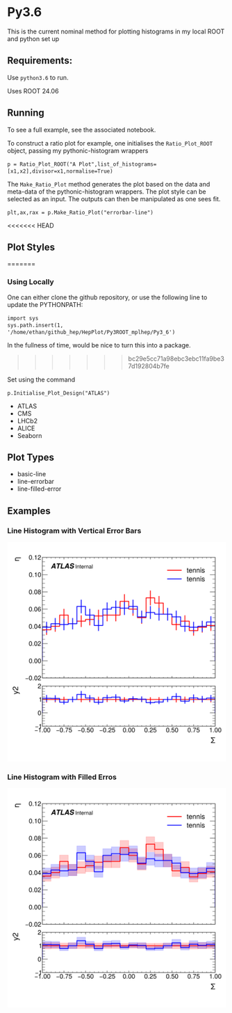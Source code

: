 # Py3.6

This is the current nominal method for plotting histograms in my local ROOT and python set up

## Requirements:
Use `python3.6` to run.

Uses ROOT 24.06 

## Running

To see a full example, see the associated notebook.

To construct a ratio plot for example, one initialises the `Ratio_Plot_ROOT` object, passing my pythonic-histogram wrappers

```python3
p = Ratio_Plot_ROOT("A Plot",list_of_histograms=[x1,x2],divisor=x1,normalise=True)
```

The `Make_Ratio_Plot` method generates the plot based on the data and meta-data of the pythonic-histogram wrappers. The plot style can be selected as an input. The outputs can then be manipulated as one sees fit.
```python3
plt,ax,rax = p.Make_Ratio_Plot("errorbar-line")

```
<<<<<<< HEAD
## Plot Styles
=======
### Using Locally
One can either clone the github repository, or use the following line to update the PYTHONPATH:

```python3
import sys
sys.path.insert(1, '/home/ethan/github_hep/HepPlot/Py3ROOT_mplhep/Py3_6')
```
In the fullness of time, would be nice to turn this into a package.
>>>>>>> bc29e5cc71a98ebc3ebc11fa9be37d192804b7fe

Set using the command

```python3
p.Initialise_Plot_Design("ATLAS")
```

* ATLAS
* CMS
* LHCb2
* ALICE
* Seaborn

## Plot Types

* basic-line       
* line-errorbar    
* line-filled-error



## Examples

### Line Histogram with Vertical Error Bars

<img src="Example_Plots/plt_lineerrorbar2.png" alt="drawing" width="600"/>

### Line Histogram with Filled Erros

<img src="Example_Plots/plt_linefillederror.png" alt="drawing" width="600"/>


